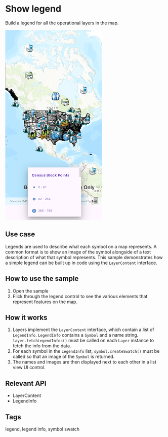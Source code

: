 # Show legend

Build a legend for all the operational layers in the map.

![Image of show legend](show_legend.png)

## Use case

Legends are used to describe what each symbol on a map represents. A common format is to show an image of the symbol alongside of a text description of what that symbol represents. This sample demonstrates how a simple legend can be built up in code using the `LayerContent` interface.

## How to use the sample

1. Open the sample
2. Flick through the legend control to see the various elements that represent features on the map.

## How it works

1. Layers implement the `LayerContent` interface, which contain a list of `LegendInfo`. `LegendInfo` contains a `Symbol` and a name string. `layer.fetchLegendInfos()` must be called on each `Layer` instance to fetch the info from the data.
2. For each symbol in the `LegendInfo` list, `symbol.createSwatch()` must be called so that an image of the `Symbol` is returned.
3. The names and images are then displayed next to each other in a list view UI control.

## Relevant API

* LayerContent
* LegendInfo

## Tags

legend, legend info, symbol swatch
